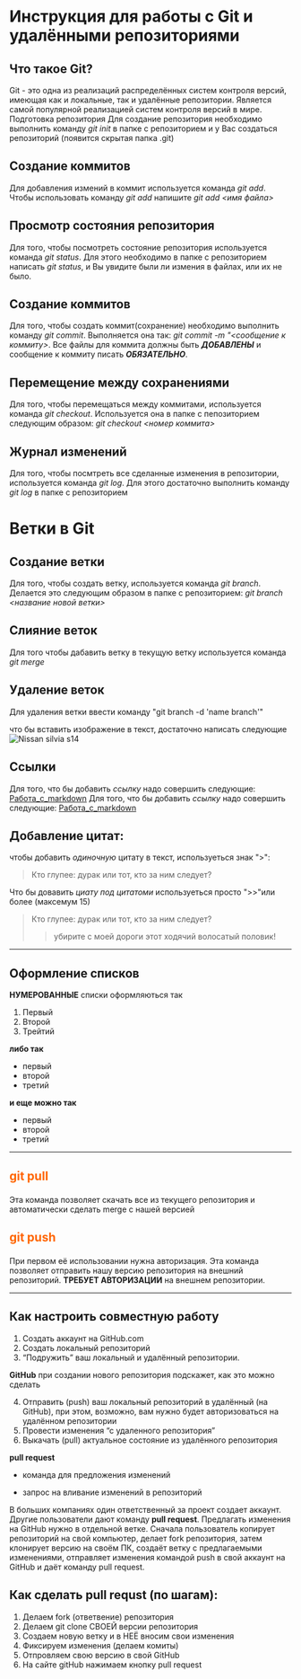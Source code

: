 # Инструкция для работы с Git и удалёнными репозиториями

## Что такое Git?
Git - это одна из реализаций распределённых систем контроля версий, имеющая как и локальные, так и удалённые репозитории. Является самой популярной реализацией систем контроля версий в мире.
Подготовка репозитория
Для создание репозитория необходимо выполнить команду *git init*  в папке с репозиторием и у Вас создаться репозиторий (появится скрытая папка .git)

## Создание коммитов  
Для добавления измений в коммит используется команда *git add*. Чтобы использовать команду *git add* напишите *git add <имя файла>*

## Просмотр состояния репозитория
Для того, чтобы посмотреть состояние репозитория используется команда *git status*. Для этого необходимо в папке с репозиторием написать *git status*, и Вы увидите были ли измения в файлах, или их не было.

## Создание коммитов
Для того, чтобы создать коммит(сохранение) необходимо выполнить команду *git commit*. Выполняется она так: *git commit -m "<сообщение к коммиту>*. Все файлы для коммита должны быть ***ДОБАВЛЕНЫ*** и сообщение к коммиту писать ***ОБЯЗАТЕЛЬНО***.

## Перемещение между сохранениями
Для того, чтобы перемещаться между коммитами, используется команда *git checkout*. Используется она в папке с пепозиторием следующим образом: *git checkout <номер коммита>*

## Журнал изменений 
Для того, чтобы посмтреть все сделанные изменения в репозитории, используется команда *git log*. Для этого достаточно выполнить команду *git log* в папке с репозиторием

# Ветки в Git

## Создание ветки

Для того, чтобы создать ветку, используется команда *git branch*. Делается это следующим образом в папке с репозиторием: *git branch <название новой ветки>*

## Слияние веток

Для того чтобы дабавить ветку в текущую ветку используется команда *git merge <name branch>*

## Удаление веток
Для удаления ветки ввести команду "git branch -d 'name branch'"

что бы вставить изображение в текст, достаточно написать следующие
![ Nissan silvia s14 ](https://w-dog.ru/wallpapers/0/19/548731005849600/nissan-nissan-silvia-nissan-silvia-s14-silviya-nastrojka.jpg)

## Ссылки

Для того, что бы добавить *ссылку* надо совершить следующие: [Работа_с_markdown](https://texterra.ru/blog/ischerpyvayushchaya-shpargalka-po-sintaksisu-razmetki-markdown-na-zametku-avtoram-veb-razrabotchikam.html?ysclid=l8iktzjk70740584186)
Для того, что бы добавить *ссылку* надо совершить следующие: [Работа_с_markdown](https://texterra.ru/blog/ischerpyvayushchaya-shpargalka-po-sintaksisu-razmetki-markdown-na-zametku-avtoram-veb-razrabotchikam.html?ysclid=l8iktzjk70740584186)

## Добавление цитат:
чтобы добавить *одиночную* цитату в текст, используеться знак ">":
>Кто глупее: дурак или тот, кто за ним следует?

Что бы довавить *циату под цитатоми* используеться просто ">>"или более (максемум 15)
>Кто глупее: дурак или тот, кто за ним следует?
>>убирите с моей дороги этот ходячий волосатый половик!

---
## Оформление списков
**НУМЕРОВАННЫЕ** списки оформляються так

1. Первый
2. Второй 
3. Трейтий

**либо так**

- первый 
- второй
- третий

**и еще можно так**

+ первый
+ второй
+ третий
---

## <span style="color: #ff6600;">git pull</span></p>
Эта команда позволяет скачать все из текущего репозитория и автоматически сделать merge с нашей версией

## <span style="color: #ff6600;">git push</span></p>
При первом её использовании нужна авторизация.
Эта команда позволяет отправить нашу версию репозитория на внешний репозиторий. **ТРЕБУЕТ АВТОРИЗАЦИИ** на внешнем репозитории.
___

## Как настроить совместную работу

1. Создать аккаунт на GitHub.com
2. Создать локальный репозиторий
3. “Подружить” ваш локальный и удалённый репозитории. 
    
**GitHub** при создании нового репозитория подскажет, как это можно сделать
    
4. Отправить (push) ваш локальный репозиторий в удалённый (на GitHub), при этом, возможно, вам нужно будет авторизоваться на удалённом репозитории
5. Провести изменения “с удаленного репозитория”
6. Выкачать (pull) актуальное состояние из удалённого репозитория

**pull request**

- команда для предложения изменений 

- запрос на вливание изменений в репозиторий

В больших компаниях один ответственный за проект создает аккаунт. Другие пользователи дают команду **pull request**. Предлагать изменения на GitHub нужно в отдельной ветке. 
Сначала пользователь копирует репозиторий на свой компьютер, делает fork репозитория, затем клонирует версию на своём ПК, создаёт ветку с предлагаемыми изменениями, отправляет изменения командой push в свой аккаунт на GitHub и даёт команду pull request.

## Как сделать pull requst (по шагам):

1. Делаем fork (ответвение) репозитория
2. Делаем git clone СВОЕЙ версии репозитория
3. Создаем новую ветку и в НЕЁ вносим свои изменения
4. Фиксируем изменения (делаем комиты)
5. Отпровляем свою версию в свой GitHub
6. На сайте gitHub нажимаем кнопку pull request
